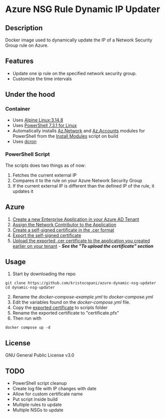 # Azure NSG Rule Dynamic IP Updater

## Description
Docker image used to dynamically update the IP of a Network Security Group rule on Azure.


## Features
- Update one ip rule on the specified network security group.
- Customize the time intervals

## Under the hood

### Container
- Uses [Alpine Linux:3.14.8](https://hub.docker.com/layers/library/alpine/3.14.8/images/sha256-92d13cc58a46e012300ef49924edc56de5642ada25c9a457dce4a6db59892650?context=explore)
- Uses [PowerShell 7.3.1 for Linux](https://learn.microsoft.com/en-us/powershell/scripting/install/install-alpine?view=powershell-7.3) 
- Automatically installs [Az.Network](https://learn.microsoft.com/en-us/powershell/module/az.network/?view=azps-9.3.0) and [Az.Accounts](https://learn.microsoft.com/en-us/powershell/module/az.accounts/?view=azps-9.3.0) modules for PowerShell from the [Install Modules](/src/installmodules.ps1) script on build
- Uses [dcron](https://pkgs.alpinelinux.org/package/edge/community/x86/dcron)

### PowerShell Script

The scripts does two things as of now:

1. Fetches the current external IP
2. Compares it to the rule on your Azure Network Security Group
3. If the current external IP is different than the defined IP of the rule, it updates it 

## Azure

1. [Create a new Enterprise Application in your Azure AD Tenant](https://learn.microsoft.com/en-us/azure/active-directory/develop/howto-create-service-principal-portal#register-an-application-with-azure-ad-and-create-a-service-principal) 
2. [Assign the Network Contributor to the Application](https://learn.microsoft.com/en-us/azure/active-directory/develop/howto-create-service-principal-portal#assign-a-role-to-the-application)
3. [Create a self-signed certificate in the .cer format](https://learn.microsoft.com/en-us/azure/active-directory/develop/howto-create-self-signed-certificate#create-and-export-your-public-certificate)
4. [Export the self-signed certificate](https://learn.microsoft.com/en-us/azure/active-directory/develop/howto-create-self-signed-certificate#optional-export-your-public-certificate-with-its-private-key)
5. [Upload the exported .cer certificate to the application you created earlier on your tenant](https://learn.microsoft.com/en-us/azure/active-directory/develop/howto-create-self-signed-certificate#optional-export-your-public-certificate-with-its-private-key) - ***See the "To upload the certificate" section***


## Usage
1. Start by downloading the repo

```
git clone https://github.com/kristocopani/azure-dynamic-nsg-updater
cd dynamic-nsg-updater
```

2. Rename the *docker-compose-example.yml* to *docker-compose.yml*
3. Edit the variables found on the *docker-compose.yml* file.
4. Copy the [exported certificate](https://learn.microsoft.com/en-us/azure/active-directory/develop/howto-create-self-signed-certificate#optional-export-your-public-certificate-with-its-private-key) to scripts folder
5. Rename the exported certificate to "certificate.pfx"
6. Then run with

```
docker compose up -d
```


## License

GNU General Public License v3.0



## TODO
- PowerShell script cleanup
- Create log file with IP changes with date
- Allow for custom certificate name
- Put script inside build
- Multiple rules to update
- Multiple NSGs to update 
